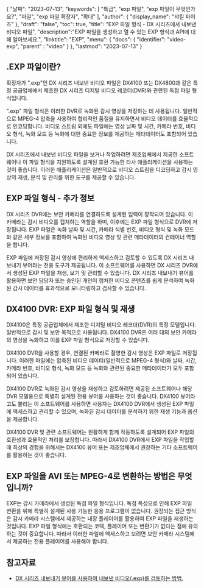 {
"날짜": "2023-07-13",
  "keywords": [
"특급",
"exp 파일",
"exp 파일이 무엇인가요?",
"파일",
"exp 파일 확장자",
"확대"
],
  "author": {
"display_name": "샤킬 파이즈"
},
"draft": "false",
"toc": true,
"title": "EXP 파일 형식 - DX 시리즈에서 내보낸 비디오 파일",
  "description":"EXP 파일을 생성하고 열 수 있는 EXP 형식과 API에 대해 알아보세요.",
"linktitle": "EXP",
  "menu": {
    "docs": {
      "identifier": "video-exp",
"parent" : "video"
}
},
"lastmod": "2023-07-13"
}

## .EXP 파일이란?

확장자가 ".exp"인 DX 시리즈 내보낸 비디오 파일은 DX4100 또는 DX4800과 같은 특정 공급업체에서 제조한 DX 시리즈 디지털 비디오 레코더(DVR)와 관련된 독점 파일 형식입니다.

".exp" 파일 형식은 이러한 DVR로 녹화된 감시 영상을 저장하는 데 사용됩니다. 일반적으로 MPEG-4 압축을 사용하여 합리적인 품질을 유지하면서 비디오 데이터를 효율적으로 인코딩합니다. 비디오 스트림 외에도 파일에는 영상 날짜 및 시간, 카메라 번호, 비디오 형식, 녹화 모드 등 녹화에 대한 중요한 정보를 제공하는 메타데이터도 포함되어 있습니다.

DX 시리즈에서 내보낸 비디오 파일을 보거나 작업하려면 제조업체에서 제공한 소프트웨어나 이 파일 형식을 지원하도록 설계된 호환 가능한 타사 애플리케이션을 사용하는 것이 좋습니다. 이러한 애플리케이션은 일반적으로 비디오 스트림을 디코딩하고 감시 영상의 재생, 분석 및 관리를 위한 도구를 제공할 수 있습니다.

## EXP 파일 형식 - 추가 정보

DX 시리즈 DVR에는 보안 카메라를 연결하도록 설계된 입력이 장착되어 있습니다. 이 카메라는 감시 비디오를 캡처하는 역할을 하며, 이후에는 EXP 파일 형식으로 DVR에 저장됩니다. EXP 파일은 녹화 날짜 및 시간, 카메라 식별 번호, 비디오 형식 및 녹화 모드와 같은 세부 정보를 포함하여 녹화된 비디오 영상 및 관련 메타데이터의 컨테이너 역할을 합니다.

EXP 파일에 저장된 감시 영상에 편리하게 액세스하고 검토할 수 있도록 DX 시리즈 내보내기 뷰어라는 전용 도구가 제공됩니다. 이 소프트웨어를 사용하면 DX 시리즈 DVR에서 생성된 EXP 파일을 재생, 보기 및 관리할 수 있습니다. DX 시리즈 내보내기 뷰어를 활용하면 보안 담당자 또는 승인된 개인이 캡처한 비디오 콘텐츠를 쉽게 분석하여 녹화된 감시 데이터를 효과적으로 모니터링하고 검사할 수 있습니다.

## DX4100 DVR: EXP 파일 형식 및 재생

DX4100은 특정 공급업체에서 제조한 디지털 비디오 레코더(DVR)의 특정 모델입니다. 일반적으로 감시 및 보안 목적으로 사용됩니다. DX4100 DVR은 여러 대의 보안 카메라의 영상을 녹화하고 이를 EXP 파일 형식으로 저장할 수 있습니다.

DX4100 DVR을 사용할 경우, 연결된 카메라로 촬영한 감시 영상은 EXP 파일로 저장됩니다. 이러한 파일에는 압축된 비디오 데이터(일반적으로 MPEG-4 형식)와 날짜, 시간, 카메라 번호, 비디오 형식, 녹화 모드 등 녹화와 관련된 중요한 메타데이터가 모두 포함되어 있습니다.

DX4100 DVR로 녹화된 감시 영상을 재생하고 검토하려면 제공된 소프트웨어나 해당 DVR 모델용으로 특별히 설계된 전용 뷰어를 사용하는 것이 좋습니다. DX4100 뷰어라고도 불리는 이 소프트웨어를 사용하면 사용자는 DX4100 DVR에서 생성된 EXP 파일에 액세스하고 관리할 수 있으며, 녹화된 감시 데이터를 분석하기 위한 재생 기능과 옵션을 제공합니다.

DX4100 DVR 및 관련 소프트웨어는 원활하게 함께 작동하도록 설계되어 EXP 파일의 호환성과 효율적인 처리를 보장합니다. 따라서 DX4100 DVR에서 EXP 파일을 작업할 때 최상의 경험을 위해서는 DX4100 뷰어 또는 제조업체에서 권장하는 기타 소프트웨어를 활용하는 것이 좋습니다.


## EXP 파일을 AVI 또는 MPEG-4로 변환하는 방법은 무엇입니까?

EXP는 감시 카메라에서 생성된 독점 파일 형식입니다. 독점 특성으로 인해 EXP 파일 변환을 위해 특별히 설계된 사용 가능한 응용 프로그램이 없습니다. 권장되는 접근 방식은 감시 카메라 시스템에서 제공하는 내장 플레이어를 활용하여 EXP 파일을 재생하는 것입니다. EXP 파일 형식에는 호환되는 코덱, 플레이어 또는 변환기가 없다는 점에 유의하는 것이 중요합니다. 따라서 이러한 파일에 액세스하고 보려면 보안 카메라 시스템에서 제공하는 전용 플레이어를 사용해야 합니다.

## 참고자료
* [DX 시리즈 내보내기 뷰어를 사용하여 내보낸 비디오(.exp)를 검토하는 방법.](https://support.pelco.com/s/article/How-to-review-exported-video-exp-using-the-DX-Series-Export-Viewer-1538586687024?language=en_US)







